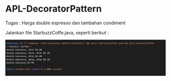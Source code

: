 # APL-DecoratorPattern

Tugas : 
Harga double espresso dan tambahan condiment

Jalankan file StarbuzzCoffe.java, seperti berikut :

![output](StarBuzz/output.PNG)
